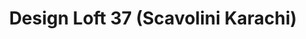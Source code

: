 ---
title: "Design Loft 37 (Scavolini Karachi)"
url: /karachi/design-loft-37-scavolini-karachi/
shop: Möbel
---